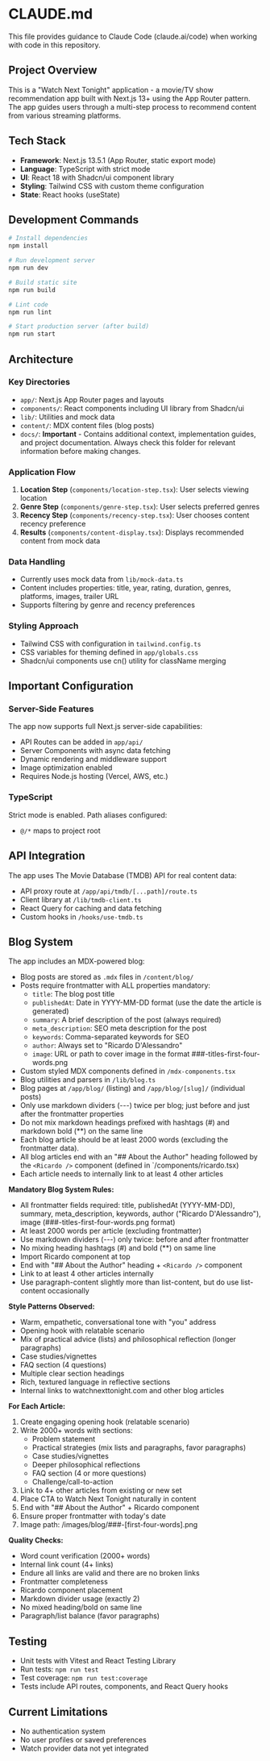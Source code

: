 # CLAUDE.md

This file provides guidance to Claude Code (claude.ai/code) when working with code in this repository.

## Project Overview

This is a "Watch Next Tonight" application - a movie/TV show recommendation app built with Next.js 13+ using the App Router pattern. The app guides users through a multi-step process to recommend content from various streaming platforms.

## Tech Stack

- **Framework**: Next.js 13.5.1 (App Router, static export mode)
- **Language**: TypeScript with strict mode
- **UI**: React 18 with Shadcn/ui component library
- **Styling**: Tailwind CSS with custom theme configuration
- **State**: React hooks (useState)

## Development Commands

```bash
# Install dependencies
npm install

# Run development server
npm run dev

# Build static site
npm run build

# Lint code
npm run lint

# Start production server (after build)
npm run start
```

## Architecture

### Key Directories

- `app/`: Next.js App Router pages and layouts
- `components/`: React components including UI library from Shadcn/ui
- `lib/`: Utilities and mock data
- `content/`: MDX content files (blog posts)
- `docs/`: **Important** - Contains additional context, implementation guides, and project documentation. Always check this folder for relevant information before making changes.

### Application Flow

1. **Location Step** (`components/location-step.tsx`): User selects viewing location
2. **Genre Step** (`components/genre-step.tsx`): User selects preferred genres
3. **Recency Step** (`components/recency-step.tsx`): User chooses content recency preference
4. **Results** (`components/content-display.tsx`): Displays recommended content from mock data

### Data Handling

- Currently uses mock data from `lib/mock-data.ts`
- Content includes properties: title, year, rating, duration, genres, platforms, images, trailer URL
- Supports filtering by genre and recency preferences

### Styling Approach

- Tailwind CSS with configuration in `tailwind.config.ts`
- CSS variables for theming defined in `app/globals.css`
- Shadcn/ui components use cn() utility for className merging

## Important Configuration

### Server-Side Features

The app now supports full Next.js server-side capabilities:

- API Routes can be added in `app/api/`
- Server Components with async data fetching
- Dynamic rendering and middleware support
- Image optimization enabled
- Requires Node.js hosting (Vercel, AWS, etc.)

### TypeScript

Strict mode is enabled. Path aliases configured:

- `@/*` maps to project root

## API Integration

The app uses The Movie Database (TMDB) API for real content data:

- API proxy route at `/app/api/tmdb/[...path]/route.ts`
- Client library at `/lib/tmdb-client.ts`
- React Query for caching and data fetching
- Custom hooks in `/hooks/use-tmdb.ts`

## Blog System

The app includes an MDX-powered blog:

- Blog posts are stored as `.mdx` files in `/content/blog/`
- Posts require frontmatter with ALL properties mandatory:
  - `title`: The blog post title
  - `publishedAt`: Date in YYYY-MM-DD format (use the date the article is generated)
  - `summary`: A brief description of the post (always required)
  - `meta_description`: SEO meta description for the post
  - `keywords`: Comma-separated keywords for SEO
  - `author`: Always set to "Ricardo D'Alessandro"
  - `image`: URL or path to cover image in the format ###-titles-first-four-words.png
- Custom styled MDX components defined in `/mdx-components.tsx`
- Blog utilities and parsers in `/lib/blog.ts`
- Blog pages at `/app/blog/` (listing) and `/app/blog/[slug]/` (individual posts)
- Only use markdown dividers (---) twice per blog; just before and just after the frontmatter properties
- Do not mix markdown headings prefixed with hashtags (#) and markdown bold (\*\*) on the same line
- Each blog article should be at least 2000 words (excluding the frontmatter data).
- All blog articles end with an "## About the Author" heading followed by the `<Ricardo />` component (defined in `/components/ricardo.tsx)
- Each article needs to internally link to at least 4 other articles

**Mandatory Blog System Rules:**

- All frontmatter fields required: title, publishedAt (YYYY-MM-DD), summary, meta_description, keywords, author ("Ricardo D'Alessandro"), image (###-titles-first-four-words.png format)
- At least 2000 words per article (excluding frontmatter)
- Use markdown dividers (---) only twice: before and after frontmatter
- No mixing heading hashtags (#) and bold (\*\*) on same line
- Import Ricardo component at top
- End with "## About the Author" heading + `<Ricardo />` component
- Link to at least 4 other articles internally
- Use paragraph-content slightly more than list-content, but do use list-content occasionally

**Style Patterns Observed:**

- Warm, empathetic, conversational tone with "you" address
- Opening hook with relatable scenario
- Mix of practical advice (lists) and philosophical reflection (longer paragraphs)
- Case studies/vignettes
- FAQ section (4 questions)
- Multiple clear section headings
- Rich, textured language in reflective sections
- Internal links to watchnexttonight.com and other blog articles

**For Each Article:**

1. Create engaging opening hook (relatable scenario)
2. Write 2000+ words with sections:
   - Problem statement
   - Practical strategies (mix lists and paragraphs, favor paragraphs)
   - Case studies/vignettes
   - Deeper philosophical reflections
   - FAQ section (4 or more questions)
   - Challenge/call-to-action
3. Link to 4+ other articles from existing or new set
4. Place CTA to Watch Next Tonight naturally in content
5. End with "## About the Author" + Ricardo component
6. Ensure proper frontmatter with today's date
7. Image path: /images/blog/###-[first-four-words].png

**Quality Checks:**

- Word count verification (2000+ words)
- Internal link count (4+ links)
- Endure all links are valid and there are no broken links
- Frontmatter completeness
- Ricardo component placement
- Markdown divider usage (exactly 2)
- No mixed heading/bold on same line
- Paragraph/list balance (favor paragraphs)

## Testing

- Unit tests with Vitest and React Testing Library
- Run tests: `npm run test`
- Test coverage: `npm run test:coverage`
- Tests include API routes, components, and React Query hooks

## Current Limitations

- No authentication system
- No user profiles or saved preferences
- Watch provider data not yet integrated
